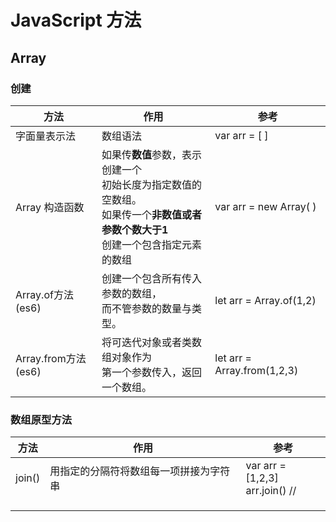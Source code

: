 # JavaScript 方法

## Array

### 创建

| 方法                | 作用                                                         | 参考                        |
| ------------------- | ------------------------------------------------------------ | --------------------------- |
| 字面量表示法        | 数组语法                                                     | var arr = [ ]               |
| Array 构造函数      | 如果传**数值**参数，表示创建一个<br />初始长度为指定数值的空数组。<br />如果传一个**非数值或者参数个数大于1**<br />创建一个包含指定元素的数组 | var arr = new Array( )      |
| Array.of方法(es6)   | 创建一个包含所有传入参数的数组，<br />而不管参数的数量与类型。 | let arr = Array.of(1,2)     |
| Array.from方法(es6) | 将可迭代对象或者类数组对象作为<br />第一个参数传入，返回一个数组。 | let arr = Array.from(1,2,3) |

### 数组原型方法

| 方法   | 作用                                   | 参考                                     |
| ------ | -------------------------------------- | ---------------------------------------- |
| join() | 用指定的分隔符将数组每一项拼接为字符串 | var arr = [1,2,3]<br />arr.join()     // |
|  |                                        |                                          |
|        |                                        |                                          |
|        |                                        |                                          |





















